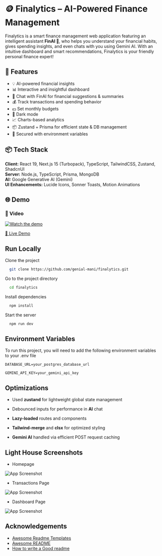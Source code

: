 
# 🪙 Finalytics – AI-Powered Finance Management

Finalytics is a smart finance management web application featuring an intelligent assistant **FinAI 🐼**, who helps you understand your financial habits, gives spending insights, and even chats with you using Gemini AI. With an intuitive dashboard and smart recommendations, Finalytics is your friendly personal finance expert!

## 🔮 Features

- 💡 AI-powered financial insights
- 📊 Interactive and insightful dashboard
- 🐼 Chat with FinAI for financial suggestions & summaries
- 💰 Track transactions and spending behavior
- 💵 Set monthly budgets
- 🌙 Dark mode 
- 📈 Charts-based analytics
- 📦 Zustand + Prisma for efficient state & DB management
- 🔐 Secured with environment variables
## 📦 Tech Stack

**Client:** React 19, Next.js 15 (Turbopack), TypeScript, TailwindCSS, Zustand, ShadcnUI  
**Server:** Node.js, TypeScript, Prisma, MongoDB  
**AI:** Google Generative AI (Gemini)  
**UI Enhancements:** Lucide Icons, Sonner Toasts, Motion Animations  
## 🌐 Demo

### 🎥 Video

[![Watch the demo](https://res.cloudinary.com/diumsbsrb/image/upload/v1753285945/23bf9742-c154-4962-959b-21e7fa5cbd77.png)](https://player.cloudinary.com/embed/?cloud_name=diumsbsrb&public_id=Finalytics_ie4udj&profile=cld-default)

[🔗 Live Demo](https://finalytics-dun.vercel.app/)

## Run Locally

Clone the project

```bash
  git clone https://github.com/genial-mani/finalytics.git

```

Go to the project directory

```bash
  cd finalytics
```

Install dependencies

```bash
  npm install
```

Start the server

```bash
  npm run dev
```


## Environment Variables

To run this project, you will need to add the following environment variables to your .env file

`DATABASE_URL=your_postgres_database_url`

`GEMINI_API_KEY=your_gemini_api_key`


## Optimizations

- Used **zustand** for lightweight global state management

- Debounced inputs for performance in **AI** chat

- **Lazy-loaded** routes and components

- **Tailwind-merge** and **clsx** for optimized styling

- **Gemini AI** handled via efficient POST request caching

## Light House Screenshots

- Homepage 

![App Screenshot](https://res.cloudinary.com/diumsbsrb/image/upload/v1753284929/Screenshot_2025-07-23_121714_untcu6.png)

- Transactions Page

![App Screenshot](https://res.cloudinary.com/diumsbsrb/image/upload/v1753284929/Screenshot_2025-07-23_121908_kdjpqq.png)

- Dashboard Page

![App Screenshot](https://res.cloudinary.com/diumsbsrb/image/upload/v1753284929/Screenshot_2025-07-23_121804_q8pkbp.png)


## Acknowledgements

 - [Awesome Readme Templates](https://awesomeopensource.com/project/elangosundar/awesome-README-templates)
 - [Awesome README](https://github.com/matiassingers/awesome-readme)
 - [How to write a Good readme](https://bulldogjob.com/news/449-how-to-write-a-good-readme-for-your-github-project)


